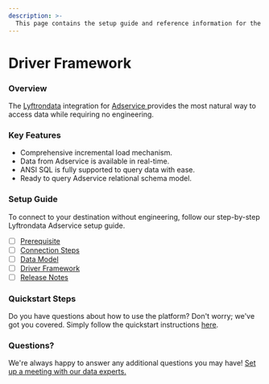 ```yaml
---
description: >-
  This page contains the setup guide and reference information for the Adservice source connector.
---
```


# Driver Framework

### Overview

The [Lyftrondata](https://www.lyftrondata.com/) integration for [Adservice](https://www.lyftrondata.com/integration/adservice/)[ ](https://www.lyftrondata.com/integration/adservice/)provides the most natural way to access data while requiring no engineering.

### Key Features

* Comprehensive incremental load mechanism.
* Data from Adservice is available in real-time.&#x20;
* ANSI SQL is fully supported to query data with ease.
* Ready to query Adservice relational schema model.

### Setup Guide

To connect to your destination without engineering, follow our step-by-step Lyftrondata Adservice setup guide.

* [ ] [Prerequisite](../../marketing-analytics/adservice/prerequisite.md)
* [ ] [Connection Steps](../../marketing-analytics/adservice/connection-steps.md)
* [ ] [Data Model](../../marketing-analytics/adservice/data-model/)
* [ ] [Driver Framework](../../marketing-analytics/adservice/driver-framework/)
* [ ] [Release Notes](../../marketing-analytics/adservice/release-notes.md)

### Quickstart Steps

Do you have questions about how to use the platform? Don't worry; we've got you covered. Simply follow the quickstart instructions [here](../../../quickstart-steps.md).

### Questions? <a href="#questions" id="questions"></a>

We're always happy to answer any additional questions you may have! [Set up a meeting with our data experts.](https://www.lyftrondata.com/book-a-meeting/)


